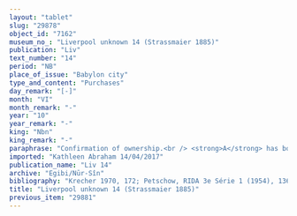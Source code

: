 ```yaml
---
layout: "tablet"
slug: "29878"
object_id: "7162"
museum_no_: "Liverpool unknown 14 (Strassmaier 1885)"
publication: "Liv"
text_number: "14"
period: "NB"
place_of_issue: "Babylon city"
type_and_content: "Purchases"
day_remark: "[-]"
month: "VI"
month_remark: "-"
year: "10"
year_remark: "-"
king: "Nbn"
king_remark: "-"
paraphrase: "Confirmation of ownership.<br /> <strong>A</strong> has bought the slave <strong>E</strong> from <strong>B, </strong>or rather his brother <strong>C</strong>, through a proxy <strong>D</strong> for 50 shekels of silver. This document has been written to confirm <strong>A</strong>&rsquo;s ownership on the slave and on every possible duplicate of the contract that will may turn up in future. Names of 4 witnesses and the scribe: Nab&ucirc;-balāssu-iqbi//&hellip;-a//Itinnu.<br /> &nbsp;<br /> <strong>A</strong> = Itti-Marduk-balāṭu/Nab&ucirc;-ahhē-iddin//Egibi; <strong>B</strong> = Nab&ucirc;-&scaron;umu-i&scaron;kun/Tabnēa//Ahu-bāni; <strong>C</strong> = Nab&ucirc;-ēre&scaron;; <strong>D</strong> = Nab&ucirc;-zēru-ibni/Aqara//Arad-Ea; <strong>E</strong> = Nab&ucirc;-dīnu-epu&scaron;"
imported: "Kathleen Abraham 14/04/2017"
publication_name: "Liv 14"
archive: "Egibi/Nūr-Sîn"
bibliography: "Krecher 1970, 172; Petschow, RIDA 3e Série 1 (1954), 136 ff."
title: "Liverpool unknown 14 (Strassmaier 1885)"
previous_item: "29881"
---
```


